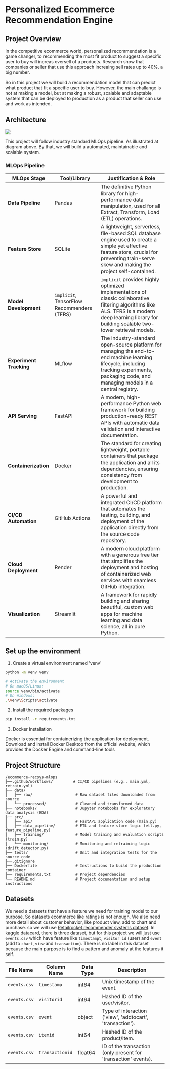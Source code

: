 # Personalized Ecommerce Recommendation Engine

## Project Overview

In the competitive ecommerce world, personalized recommendation is a game changer, to recommending the most fit product to suggest a specific user to buy will increas oversell of a products. Research show that companies or seller that use this approach increaing sell rates up to 40%. a big number. 

So in this project we will build a recommendation model that can predict what product that fit a specific user to buy. However, the main challange is not at making a model, but at making a robust, scalable and adaptable system that can be deployed to production as a product that seller can use and work as intended.

## Architecture

![](https://towardsdatascience.com/wp-content/uploads/2023/06/1Iac10Xkt08sK8f7rabP30Q-1-1536x884.png)

This project will follow industry standard MLOps pipeline. As illustrated at diagram above. By that, we will build a automated, maintainable and scalable system. 

### MLOps Pipeline

|MLOps Stage|Tool/Library|Justification & Role|
|---|---|---|
|**Data Pipeline**|Pandas|The definitive Python library for high-performance data manipulation, used for all Extract, Transform, Load (ETL) operations.|
|**Feature Store**|SQLite|A lightweight, serverless, file-based SQL database engine used to create a simple yet effective feature store, crucial for preventing train-serve skew and making the project self-contained.|
|**Model Development**|`implicit`, TensorFlow Recommenders (TFRS)|`implicit` provides highly optimized implementations of classic collaborative filtering algorithms like ALS. TFRS is a modern deep learning library for building scalable two-tower retrieval models.|
|**Experiment Tracking**|MLflow|The industry-standard open-source platform for managing the end-to-end machine learning lifecycle, including tracking experiments, packaging code, and managing models in a central registry.|
|**API Serving**|FastAPI|A modern, high-performance Python web framework for building production-ready REST APIs with automatic data validation and interactive documentation.|
|**Containerization**|Docker|The standard for creating lightweight, portable containers that package the application and all its dependencies, ensuring consistency from development to production.|
|**CI/CD Automation**|GitHub Actions|A powerful and integrated CI/CD platform that automates the testing, building, and deployment of the application directly from the source code repository.|
|**Cloud Deployment**|Render|A modern cloud platform with a generous free tier that simplifies the deployment and hosting of containerized web services with seamless GitHub integration.|
|**Visualization**|Streamlit|A framework for rapidly building and sharing beautiful, custom web apps for machine learning and data science, all in pure Python.|


## Set up the environment

1. Create a virtual environment named 'venv'

``` bash
python -m venv venv

# Activate the environment
# On macOS/Linux:
source venv/bin/activate
# On Windows:
.\venv\Scripts\activate
```

2. Install the required packages

``` bash
pip install -r requirements.txt
```

3. Docker Installation

Docker is essential for containerizing the application for deployment. Download and install Docker Desktop from the official website, which provides the Docker Engine and command-line tools

## Project Structure

```
/ecommerce-recsys-mlops
├──.github/workflows/         # CI/CD pipelines (e.g., main.yml, retrain.yml)
├── data/
│   ├── raw/                   # Raw dataset files downloaded from source
│   └── processed/             # Cleaned and transformed data
├── notebooks/                 # Jupyter notebooks for exploratory data analysis (EDA)
├── src/
│   ├── api/                   # FastAPI application code (main.py)
│   ├── data_pipeline/         # ETL and feature store logic (etl.py, feature_pipeline.py)
│   ├── training/              # Model training and evaluation scripts (train.py)
│   └── monitoring/            # Monitoring and retraining logic (drift_detector.py)
├── tests/                     # Unit and integration tests for the source code
├──.gitignore
├── Dockerfile                 # Instructions to build the production container
├── requirements.txt           # Project dependencies
└── README.md                  # Project documentation and setup instructions
```

## Datasets 

We need a datasets that have a feature we need for training model to our purpose. So datasets ecommerce like ratings is not enough. We also need more detail about customer behavior, like product view, add to chart and purchase. so we will use [Retailrocket recommender systems dataset](Rhttps://www.kaggle.com/datasets/retailrocket/ecommerce-dataset). In kaggle datacard, there is three dataset, but for this project we will just use `events.csv` which have feature like `timestampt`, `visitor id` (user) and `event` (add to `chart`, `view` and `transaction`). There is no label in this dataset because the main purpose is to find a pattern and anomaly at the features it self. 

|File Name|Column Name|Data Type|Description|
|---|---|---|---|
|`events.csv`|`timestamp`|int64|Unix timestamp of the event.|
|`events.csv`|`visitorid`|int64|Hashed ID of the user/visitor.|
|`events.csv`|`event`|object|Type of interaction ('view', 'addtocart', 'transaction').|
|`events.csv`|`itemid`|int64|Hashed ID of the product/item.|
|`events.csv`|`transactionid`|float64|ID of the transaction (only present for 'transaction' events).|

## 

